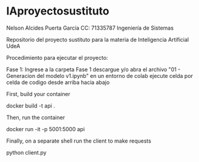 # IAproyectosustituto
Nelson Alcides Puerta García CC: 71335787
Ingeniería de Sistemas

Repositorio del proyecto sustituto para la materia de Inteligencia Artificial UdeA

Procedimiento para ejecutar el proyecto:

Fase 1:
Ingrese a la carpeta Fase 1
descargue y/o abra el archivo "01 - Generacion del modelo v1.ipynb" en un entorno de colab
ejecute celda por celda de codigo desde arriba hacia abajo

First, build your container

docker build -t api .

Then, run the container

docker run -it -p 5001:5000 api

Finally, on a separate shell run the client to make requests

python client.py
